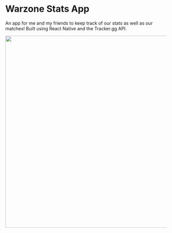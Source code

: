 # Warzone Stats App

An app for me and my friends to keep track of our stats as well as our matches! Built using React Native and the Tracker.gg API.

<img src="https://i.imgur.com/LA30Fs1.png" height="600px" />


